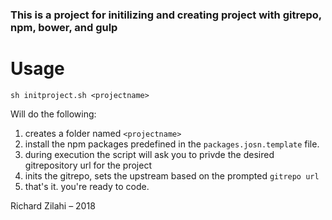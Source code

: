 ### This is a project for initilizing and creating project with gitrepo, npm, bower, and gulp

# Usage

`sh initproject.sh <projectname>`

Will do the following:

1. creates a folder named `<projectname>`
2. install the npm packages predefined in the `packages.josn.template` file.
3. during execution the script will ask you to privde the desired gitrepository url for the project
4. inits the gitrepo, sets the upstream based on the prompted `gitrepo url `
5. that's it. you're ready to code. 


Richard Zilahi – 2018
